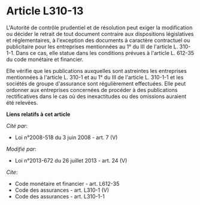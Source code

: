 # Article L310-13

L'Autorité de contrôle prudentiel et de résolution peut exiger la modification ou décider le retrait de tout document
contraire aux dispositions législatives et réglementaires, à l'exception des documents à caractère contractuel ou
publicitaire pour les entreprises mentionnées au 1° du III de l'article L. 310-1-1. Dans ce cas, elle statue dans les
conditions prévues à l'article L. 612-35 du code monétaire et financier. 

Elle vérifie que les publications auxquelles sont astreintes les entreprises mentionnées à l'article L. 310-1 et au 1° du III
de l'article L. 310-1-1 et les sociétés de groupe d'assurance sont régulièrement effectuées. Elle peut ordonner aux
entreprises concernées de procéder à des publications rectificatives dans le cas où des inexactitudes ou des omissions
auraient été relevées.

**Liens relatifs à cet article**

_Cité par_:

  - Loi n°2008-518 du 3 juin 2008 - art. 7 (V)

_Modifié par_:

  - Loi n°2013-672 du 26 juillet 2013 - art. 24 (V)

_Cite_:

  - Code monétaire et financier - art. L612-35
  - Code des assurances - art. L310-1 (V)
  - Code des assurances - art. L310-1-1
